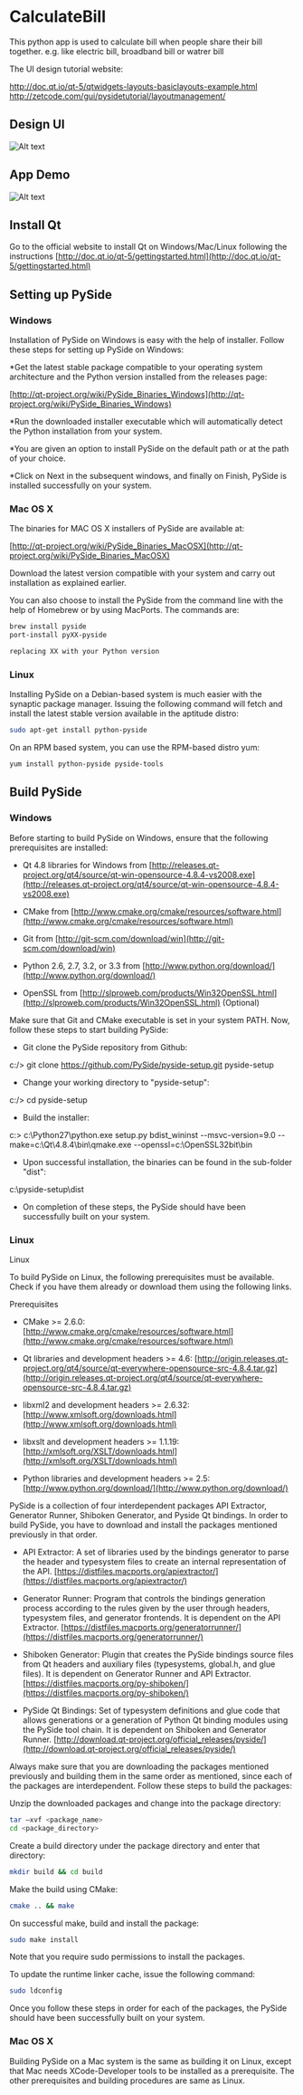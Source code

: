 # CalculateBill
This python app is used to calculate bill when people share their bill together.
e.g. like electric bill, broadband bill or watrer bill

The UI design tutorial website:

http://doc.qt.io/qt-5/qtwidgets-layouts-basiclayouts-example.html
http://zetcode.com/gui/pysidetutorial/layoutmanagement/

## Design UI
![Alt text](/python_app.JPG?raw=true "UI")

## App Demo
![Alt text](/App_Demo.png?raw=true "UI")

## Install Qt
Go to the official website to install Qt on Windows/Mac/Linux following the instructions
[http://doc.qt.io/qt-5/gettingstarted.html](http://doc.qt.io/qt-5/gettingstarted.html)

## Setting up PySide

### Windows
Installation of PySide on Windows is easy with the help of installer. Follow these steps for setting up PySide on Windows:

*Get the latest stable package compatible to your operating system architecture and the Python version installed from the releases page:

[http://qt-project.org/wiki/PySide_Binaries_Windows](http://qt-project.org/wiki/PySide_Binaries_Windows)

*Run the downloaded installer executable which will automatically detect the Python installation from your system.

*You are given an option to install PySide on the default path or at the path of your choice.

*Click on Next in the subsequent windows, and finally on Finish, PySide is installed successfully on your system.

### Mac OS X
The binaries for MAC OS X installers of PySide are available at:

[http://qt-project.org/wiki/PySide_Binaries_MacOSX](http://qt-project.org/wiki/PySide_Binaries_MacOSX)

Download the latest version compatible with your system and carry out installation as explained earlier.

You can also choose to install the PySide from the command line with the help of Homebrew or by using MacPorts. The commands are:

```bash
brew install pyside
port-install pyXX-pyside

replacing XX with your Python version
```

### Linux
Installing PySide on a Debian-based system is much easier with the synaptic package manager. Issuing the following command will fetch and install the latest stable version available in the aptitude distro:
```bash
sudo apt-get install python-pyside
```
On an RPM based system, you can use the RPM-based distro yum:
```bash
yum install python-pyside pyside-tools
```

## Build PySide
### Windows
Before starting to build PySide on Windows, ensure that the following prerequisites are installed:

* Qt 4.8 libraries for Windows from [http://releases.qt-project.org/qt4/source/qt-win-opensource-4.8.4-vs2008.exe](http://releases.qt-project.org/qt4/source/qt-win-opensource-4.8.4-vs2008.exe)

* CMake from [http://www.cmake.org/cmake/resources/software.html](http://www.cmake.org/cmake/resources/software.html)

* Git from [http://git-scm.com/download/win](http://git-scm.com/download/win)

* Python 2.6, 2.7, 3.2, or 3.3 from [http://www.python.org/download/](http://www.python.org/download/)

* OpenSSL from [http://slproweb.com/products/Win32OpenSSL.html](http://slproweb.com/products/Win32OpenSSL.html) (Optional)

Make sure that Git and CMake executable is set in your system PATH. Now, follow these steps to start building PySide:

 * Git clone the PySide repository from Github:

c:/> git clone https://github.com/PySide/pyside-setup.git pyside-setup

* Change your working directory to "pyside-setup":

c:/> cd pyside-setup

* Build the installer:

c:\> c:\Python27\python.exe setup.py bdist_wininst --msvc-version=9.0 --make=c:\Qt\4.8.4\bin\qmake.exe --openssl=c:\OpenSSL32bit\bin

* Upon successful installation, the binaries can be found in the sub-folder "dist":

c:\pyside-setup\dist

* On completion of these steps, the PySide should have been successfully built on your system.

### Linux
Linux

To build PySide on Linux, the following prerequisites must be available. Check if you have them already or download them using the following links.

Prerequisites
* CMake >= 2.6.0: [http://www.cmake.org/cmake/resources/software.html](http://www.cmake.org/cmake/resources/software.html)

* Qt libraries and development headers >= 4.6: [http://origin.releases.qt-project.org/qt4/source/qt-everywhere-opensource-src-4.8.4.tar.gz](http://origin.releases.qt-project.org/qt4/source/qt-everywhere-opensource-src-4.8.4.tar.gz)

* libxml2 and development headers >= 2.6.32: [http://www.xmlsoft.org/downloads.html](http://www.xmlsoft.org/downloads.html)

* libxslt and development headers >= 1.1.19: [http://xmlsoft.org/XSLT/downloads.html](http://xmlsoft.org/XSLT/downloads.html)

* Python libraries and development headers >= 2.5: [http://www.python.org/download/](http://www.python.org/download/)

PySide is a collection of four interdependent packages API Extractor, Generator Runner, Shiboken Generator, and Pyside Qt bindings. In order to build PySide, you have to download and install the packages mentioned previously in that order.

* API Extractor: A set of libraries used by the bindings generator to parse the header and typesystem files to create an internal representation of the API. [https://distfiles.macports.org/apiextractor/](https://distfiles.macports.org/apiextractor/)

* Generator Runner: Program that controls the bindings generation process according to the rules given by the user through headers, typesystem files, and generator frontends. It is dependent on the API Extractor. [https://distfiles.macports.org/generatorrunner/](https://distfiles.macports.org/generatorrunner/)

* Shiboken Generator: Plugin that creates the PySide bindings source files from Qt headers and auxiliary files (typesystems, global.h, and glue files). It is dependent on Generator Runner and API Extractor. [https://distfiles.macports.org/py-shiboken/](https://distfiles.macports.org/py-shiboken/)

* PySide Qt Bindings: Set of typesystem definitions and glue code that allows generations or a generation of Python Qt binding modules using the PySide tool chain. It is dependent on Shiboken and Generator Runner. [http://download.qt-project.org/official_releases/pyside/](http://download.qt-project.org/official_releases/pyside/)

Always make sure that you are downloading the packages mentioned previously and building them in the same order as mentioned, since each of the packages are interdependent. Follow these steps to build the packages:

Unzip the downloaded packages and change into the package directory:

```bash
tar –xvf <package_name>
cd <package_directory>
```
Create a build directory under the package directory and enter that directory:
```bash
mkdir build && cd build
```

Make the build using CMake:
```bash
cmake .. && make
```

On successful make, build and install the package:
```bash
sudo make install
```

Note that you require sudo permissions to install the packages.

To update the runtime linker cache, issue the following command:
```bash
sudo ldconfig
```
Once you follow these steps in order for each of the packages, the PySide should have been successfully built on your system.

### Mac OS X

Building PySide on a Mac system is the same as building it on Linux, except that Mac needs XCode-Developer tools to be installed as a prerequisite. The other prerequisites and building procedures are same as Linux.
